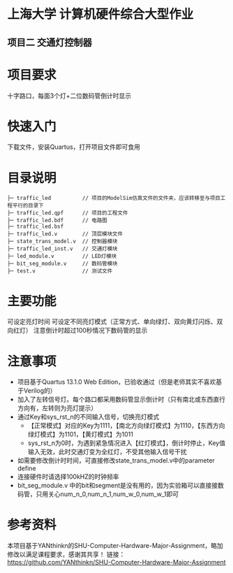 # 上海大学 计算机硬件综合大型作业
## 项目二 交通灯控制器
# 项目要求
十字路口，每面3个灯+二位数码管倒计时显示
# 快速入门
下载文件，安装Quartus，打开项目文件即可食用
# 目录说明
```
├─ traffic_led          // 项目的ModelSim仿真文件的文件夹，应该转移至与项目工程平行的目录下
├─ traffic_led.qpf      // 项目的工程文件
├─ traffic_led.bdf      // 电路图
├─ traffic_led.bsf
├─ traffic_led.v        // 顶层模块文件
├─ state_trans_model.v  // 控制器模块
├─ traffic_led_inst.v   // 交通灯模块
├─ led_module.v         // LED灯模块
├─ bit_seg_module.v     // 数码管模块
├─ test.v               // 测试文件
```

# 主要功能
可设定亮灯时间
可设定不同亮灯模式（正常方式、单向绿灯、双向黄灯闪烁、双向红灯）
注意倒计时超过100秒情况下数码管的显示
# 注意事项
- 项目基于Quartus 13.1.0 Web Edition，已验收通过（但是老师其实不喜欢基于Verilog的）
- 加入了左转信号灯。每个路口都采用数码管显示倒计时（只有南北或东西直行方向有，左转则为亮灯提示）
- 通过Key和sys_rst_n的不同输入信号，切换亮灯模式
  - 【正常模式】对应的Key为1111，【南北方向绿灯模式】为1110，【东西方向绿灯模式】为1101，【黄灯模式】为1011
  - sys_rst_n为0时，为遇到紧急情况进入【红灯模式】，倒计时停止，Key值输入无效，此时交通灯变为全红灯，不受其他输入信号干扰
- 如需要修改倒计时时间，可直接修改state_trans_model.v中的parameter define
- 连接硬件时请选择100kHZ的时钟频率
- bit_seg_module.v 中的bit和segment是没有用的，因为实验箱可以直接接数码管，只用关心num_n_0,num_n_1,num_w_0,num_w_1即可
# 参考资料
本项目基于YANthinkn的SHU-Computer-Hardware-Major-Assignment，略加修改以满足课程要求，感谢其共享！
链接：https://github.com/YANthinkn/SHU-Computer-Hardware-Major-Assignment

